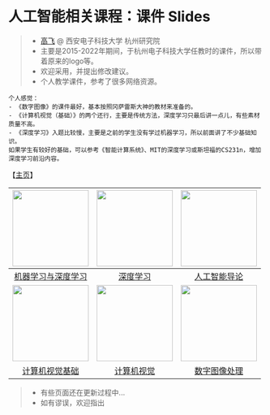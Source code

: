 # 人工智能相关课程：课件 Slides

> - [高飞](http://aiart.live) @ 西安电子科技大学 杭州研究院
> - 主要是2015-2022年期间，于杭州电子科技大学任教时的课件，所以带着原来的logo等。
> - 欢迎采用，并提出修改建议。
> - 个人教学课件，参考了很多网络资源。

``` 
个人感觉：
- 《数字图像》的课件最好，基本按照冈萨雷斯大神的教材来准备的。
- 《计算机视觉（基础）》的两个还行，主要是传统方法，深度学习只最后讲一点儿，有些素材质量不高。
- 《深度学习》入题比较慢，主要是之前的学生没有学过机器学习，所以前面讲了不少基础知识。
如果学生有较好的基础，可以参考《智能计算系统》、MIT的深度学习或斯坦福的CS231n，增加深度学习前沿内容。
```

【[主页](https://aiart.live/courses/)】

| <img title="" src="/imgs/mldl.jpg" alt="" height="150"> | <img title="" src="/imgs/dl.jpg" alt="" height="150"> | <img title="" src="/imgs/ai.jpg" alt="" height="150">  |
|:--------------------------------------------------------------:|:------------------------------------------------------------:|:-------------------------------------------------------------:|
| [机器学习与深度学习](mldl.md)  | [深度学习](dl.md)  | [人工智能导论](i2ai.md)   |
| <img title="" src="/imgs/cvf.jpg" alt="" height="150">  | <img title="" src="/imgs/cv.jpg" alt="" height="150"> | <img title="" src="/imgs/dip.jpg" alt="" height="150"> |
| [计算机视觉基础](cvf.md)   | [计算机视觉](cv.md)   | [数字图像处理](dip.md)  |

> - 有些页面还在更新过程中...
> - 如有谬误，欢迎指出
